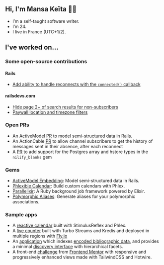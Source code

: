 ## Hi, I'm Mansa Keïta 👋🏾
* I’m a self-taught software writer.
* I’m 24.
* I live in France (UTC+1/2).

## I've worked on...
### Some open-source contributions
#### Rails
* [Add ability to handle reconnects with the `connected()` callback](https://github.com/rails/rails/pull/45738)
#### railsdevs.com
* [Hide page 2+ of search results for non-subscribers](https://github.com/joemasilotti/railsdevs.com/pull/661)
* [Paywall location and timezone filters](https://github.com/joemasilotti/railsdevs.com/pull/674)
### Open PRs
* An ActiveModel [PR](https://github.com/rails/rails/pull/43399) to model semi-structured data in Rails.
* An ActionCable [PR](https://github.com/rails/rails/pull/45764) to allow channel
subscribers to get the history of messages sent in their absence, after each reconnect
* A [PR](https://github.com/rubiety/nilify_blanks/pull/58) to add support for the Postgres array and hstore types in the `nilify_blanks` gem
### Gems
* [ActiveModel Embedding](https://github.com/mansakondo/activemodel-embedding): Model semi-structured data in Rails.
* [Phlexible Calendar](https://github.com/mansakondo/phlexible_calendar): Build custom calendars with Phlex.
* [Parallelixir](https://github.com/mansakondo/parallelixir): A Ruby background job framework powered by Elixir.
* [Polymorphic Aliases](https://github.com/mansakondo/polymorphic_aliases): Generate aliases for your polymorphic associations.
### Sample apps
* A [reactive calendar](https://github.com/mansakondo/stimulus-rephlex-calendar-demo) built with StimulusReflex and Phlex.
* A [live counter](https://github.com/mansakondo/hotwire-counter) built with Turbo Streams and Kredis and deployed in multiple regions with [Fly.io](https://fly.io/)
* An [application](https://karan-demo.fly.dev/) which indexes [encoded bibliographic data](https://en.wikipedia.org/wiki/MARC_standards), and provides a minimal [discovery interface](https://blog.andornot.com/blog/discovery-interfaces-a-new-opac-for-libraries/) with hierarchical facets.
* A front-end [challenge](https://rest-countries.fly.dev/) from [Frontend Mentor](https://www.frontendmentor.io/challenges/rest-countries-api-with-color-theme-switcher-5cacc469fec04111f7b848ca) with responsive and progressively enhanced views made with TailwindCSS and Hotwire.
